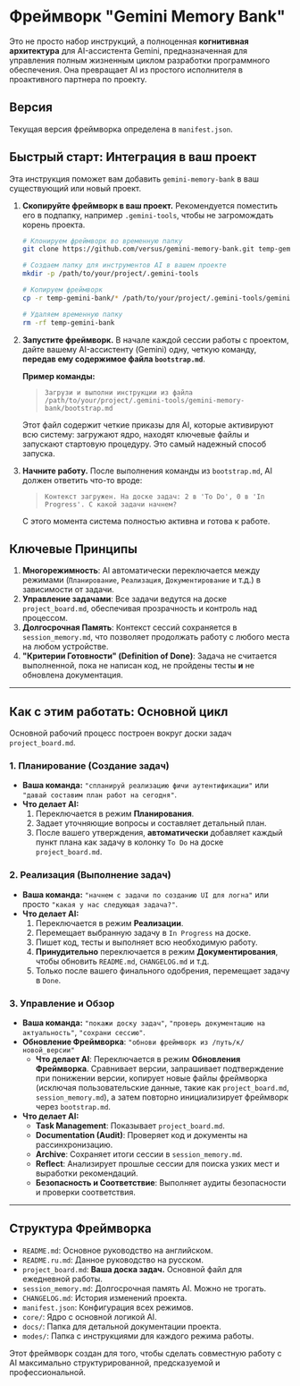 # Фреймворк "Gemini Memory Bank"

Это не просто набор инструкций, а полноценная **когнитивная архитектура** для AI-ассистента Gemini, предназначенная для управления полным жизненным циклом разработки программного обеспечения. Она превращает AI из простого исполнителя в проактивного партнера по проекту.

## Версия

Текущая версия фреймворка определена в `manifest.json`.

## Быстрый старт: Интеграция в ваш проект

Эта инструкция поможет вам добавить `gemini-memory-bank` в ваш существующий или новый проект.

1.  **Скопируйте фреймворк в ваш проект.**
    Рекомендуется поместить его в подпапку, например `.gemini-tools`, чтобы не загромождать корень проекта.

    ```bash
    # Клонируем фреймворк во временную папку
    git clone https://github.com/versus/gemini-memory-bank.git temp-gemini-bank

    # Создаем папку для инструментов AI в вашем проекте
    mkdir -p /path/to/your/project/.gemini-tools

    # Копируем фреймворк
    cp -r temp-gemini-bank/* /path/to/your/project/.gemini-tools/gemini-memory-bank

    # Удаляем временную папку
    rm -rf temp-gemini-bank
    ```

2.  **Запустите фреймворк.**
    В начале каждой сеcсии работы с проектом, дайте вашему AI-ассистенту (Gemini) одну, четкую команду, **передав ему содержимое файла `bootstrap.md`**.

    **Пример команды:**
    > `Загрузи и выполни инструкции из файла /path/to/your/project/.gemini-tools/gemini-memory-bank/bootstrap.md`

    Этот файл содержит четкие приказы для AI, которые активируют всю систему: загружают ядро, находят ключевые файлы и запускают стартовую процедуру. Это самый надежный способ запуска.

3.  **Начните работу.**
    После выполнения команды из `bootstrap.md`, AI должен ответить что-то вроде:
    > `Контекст загружен. На доске задач: 2 в 'To Do', 0 в 'In Progress'. С какой задачи начнем?`

    С этого момента система полностью активна и готова к работе.

## Ключевые Принципы

1.  **Многорежимность**: AI автоматически переключается между режимами (`Планирование`, `Реализация`, `Документирование` и т.д.) в зависимости от задачи.
2.  **Управление задачами**: Все задачи ведутся на доске `project_board.md`, обеспечивая прозрачность и контроль над процессом.
3.  **Долгосрочная Память**: Контекст сессий сохраняется в `session_memory.md`, что позволяет продолжать работу с любого места на любом устройстве.
4.  **"Критерии Готовности" (Definition of Done)**: Задача не считается выполненной, пока не написан код, не пройдены тесты **и** не обновлена документация.

---

## Как с этим работать: Основной цикл

Основной рабочий процесс построен вокруг доски задач `project_board.md`.

### 1. Планирование (Создание задач)

*   **Ваша команда:** `"спланируй реализацию фичи аутентификации"` или `"давай составим план работ на сегодня"`.
*   **Что делает AI:**
    1.  Переключается в режим **Планирования**.
    2.  Задает уточняющие вопросы и составляет детальный план.
    3.  После вашего утверждения, **автоматически** добавляет каждый пункт плана как задачу в колонку `To Do` на доске `project_board.md`.

### 2. Реализация (Выполнение задач)

*   **Ваша команда:** `"начнем с задачи по созданию UI для логна"` или просто `"какая у нас следующая задача?"`.
*   **Что делает AI:**
    1.  Переключается в режим **Реализации**.
    2.  Перемещает выбранную задачу в `In Progress` на доске.
    3.  Пишет код, тесты и выполняет всю необходимую работу.
    4.  **Принудительно** переключается в режим **Документирования**, чтобы обновить `README.md`, `CHANGELOG.md` и т.д.
    5.  Только после вашего финального одобрения, перемещает задачу в `Done`.

### 3. Управление и Обзор

*   **Ваша команда:** `"покажи доску задач"`, `"проверь документацию на актуальность"`, `"сохрани сессию"`.
*   **Обновление Фреймворка**: `"обнови фреймворк из /путь/к/новой_версии"`
    *   **Что делает AI**: Переключается в режим **Обновления Фреймворка**. Сравнивает версии, запрашивает подтверждение при понижении версии, копирует новые файлы фреймворка (исключая пользовательские данные, такие как `project_board.md`, `session_memory.md`), а затем повторно инициализирует фреймворк через `bootstrap.md`.
*   **Что делает AI:**
    *   **Task Management**: Показывает `project_board.md`.
    *   **Documentation (Audit)**: Проверяет код и документы на рассинхронизацию.
    *   **Archive**: Сохраняет итоги сессии в `session_memory.md`.
    *   **Reflect**: Анализирует прошлые сессии для поиска узких мест и выработки рекомендаций.
    *   **Безопасность и Соответствие**: Выполняет аудиты безопасности и проверки соответствия.

---

## Структура Фреймворка

*   `README.md`: Основное руководство на английском.
*   `README.ru.md`: Данное руководство на русском.
*   `project_board.md`: **Ваша доска задач.** Основной файл для ежедневной работы.
*   `session_memory.md`: Долгосрочная память AI. Можно не трогать.
*   `CHANGELOG.md`: История изменений проекта.
*   `manifest.json`: Конфигурация всех режимов.
*   `core/`: Ядро с основной логикой AI.
*   `docs/`: Папка для детальной документации проекта.
*   `modes/`: Папка с инструкциями для каждого режима работы.

Этот фреймворк создан для того, чтобы сделать совместную работу с AI максимально структурированной, предсказуемой и профессиональной.
